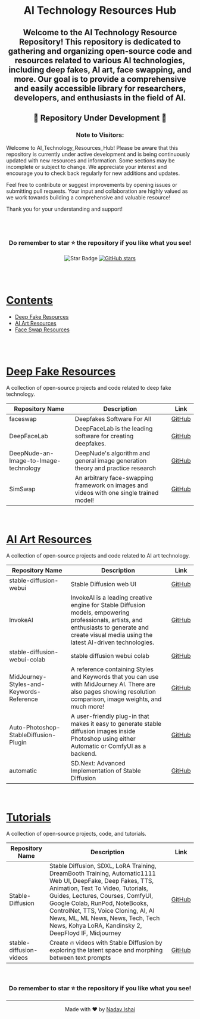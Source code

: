 #  <p align ="center" height="40px" width="40px"> AI Technology Resources Hub </p>
##  <p align ="center" height="40px" width="40px"> Welcome to the AI Technology Resource Repository! This repository is dedicated to gathering and organizing open-source code and resources related to various AI technologies, including deep fakes, AI art, face swapping, and more. Our goal is to provide a comprehensive and easily accessible library for researchers, developers, and enthusiasts in the field of AI. </p>


##  <p align ="center" height="40px" width="40px"> 🚧 Repository Under Development 🚧 </p>
###  <p align ="center" height="40px" width="40px"> Note to Visitors:

Welcome to AI_Technology_Resources_Hub! Please be aware that this repository is currently under active development and is being continuously updated with new resources and information. Some sections may be incomplete or subject to change. We appreciate your interest and encourage you to check back regularly for new additions and updates.

Feel free to contribute or suggest improvements by opening issues or submitting pull requests. Your input and collaboration are highly valued as we work towards building a comprehensive and valuable resource!

Thank you for your understanding and support! </p>


<br><br>
### <p align ="center"> Do remember to star ⭐ the repository if you like what you see!</p>
<p align="center">
  <img src="https://img.shields.io/static/v1?label=%F0%9F%8C%9F&message=If%20Useful&style=style=flat&color=BC4E99" alt="Star Badge"/> 
  <a href="https://github.com/NadavIs56/AI_Technology_Resources_Hub/stargazers"><img alt="GitHub stars" src="https://img.shields.io/github/stars/NadavIs56/AI_Technology_Resources_Hub"></a>
</p>
<br><br>


# <ins> Contents </ins>
- [Deep Fake Resources](#deep-fake-resources)
- [AI Art Resources](#ai-art-resources)
- [Face Swap Resources](#face-swap-resources)

<br><br>

# <ins> Deep Fake Resources </ins>
A collection of open-source projects and code related to deep fake technology.

| Repository Name | Description | Link |
| --------------- | ----------- | ---- |
| faceswap | Deepfakes Software For All | [GitHub](https://github.com/deepfakes/faceswap) |
| DeepFaceLab | DeepFaceLab is the leading software for creating deepfakes. | [GitHub](https://github.com/iperov/DeepFaceLab) |
| DeepNude-an-Image-to-Image-technology | DeepNude's algorithm and general image generation theory and practice research | [GitHub](https://github.com/yuanxiaosc/DeepNude-an-Image-to-Image-technology) |
| SimSwap | An arbitrary face-swapping framework on images and videos with one single trained model! | [GitHub](https://github.com/neuralchen/SimSwap) |


<br>

# <ins> AI Art Resources </ins>
A collection of open-source projects and code related to AI art technology.

| Repository Name | Description | Link |
| --------------- | ----------- | ---- |
| stable-diffusion-webui | Stable Diffusion web UI | [GitHub](https://github.com/AUTOMATIC1111/stable-diffusion-webui) |
| InvokeAI | InvokeAI is a leading creative engine for Stable Diffusion models, empowering professionals, artists, and enthusiasts to generate and create visual media using the latest AI-driven technologies. | [GitHub](https://github.com/invoke-ai/InvokeAI) |
| stable-diffusion-webui-colab | stable diffusion webui colab | [GitHub](https://github.com/camenduru/stable-diffusion-webui-colab) |
| MidJourney-Styles-and-Keywords-Reference | A reference containing Styles and Keywords that you can use with MidJourney AI. There are also pages showing resolution comparison, image weights, and much more! | [GitHub](https://github.com/willwulfken/MidJourney-Styles-and-Keywords-Reference?tab=readme-ov-file) |
| Auto-Photoshop-StableDiffusion-Plugin | A user-friendly plug-in that makes it easy to generate stable diffusion images inside Photoshop using either Automatic or ComfyUI as a backend. | [GitHub](https://github.com/AbdullahAlfaraj/Auto-Photoshop-StableDiffusion-Plugin) |
| automatic | SD.Next: Advanced Implementation of Stable Diffusion | [GitHub](https://github.com/vladmandic/automatic) |


<br>

# <ins> Tutorials </ins>
A collection of open-source projects, code, and tutorials.

| Repository Name | Description | Link |
| --------------- | ----------- | ---- |
| Stable-Diffusion | Stable Diffusion, SDXL, LoRA Training, DreamBooth Training, Automatic1111 Web UI, DeepFake, Deep Fakes, TTS, Animation, Text To Video, Tutorials, Guides, Lectures, Courses, ComfyUI, Google Colab, RunPod, NoteBooks, ControlNet, TTS, Voice Cloning, AI, AI News, ML, ML News, News, Tech, Tech News, Kohya LoRA, Kandinsky 2, DeepFloyd IF, Midjourney | [GitHub](https://github.com/FurkanGozukara/Stable-Diffusion) |
| stable-diffusion-videos | Create 🔥 videos with Stable Diffusion by exploring the latent space and morphing between text prompts | [GitHub](https://github.com/nateraw/stable-diffusion-videos) |




<br>

### <p align ="center"> Do remember to star ⭐ the repository if you like what you see!</p>

---

<div align="center">
  Made with ❤️ by <a href="https://github.com/NadavIs56">Nadav Ishai</a>
</div>
